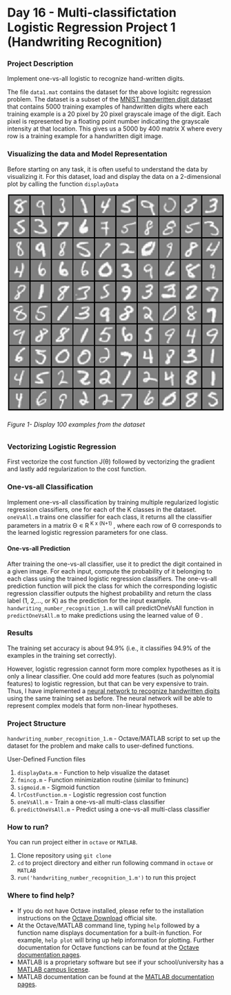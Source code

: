 # Day 16 - Multi-classifictation Logistic Regression Project 1 (Handwriting Recognition)

### Project Description
Implement one-vs-all logistic to recognize hand-written digits.

The file `data1.mat` contains the dataset for the above logisitc regression problem. The dataset is a subset of the [MNIST handwritten digit dataset](http://yann.lecun.com/exdb/mnist/) that contains 5000 training examples of handwritten digits where each training example is a 20 pixel by 20 pixel grayscale image of the digit. Each pixel is represented by a floating point number indicating the grayscale intensity at that location. This gives us a 5000 by 400 matrix X where every row is a training example for a handwritten digit image.

### Visualizing the data and Model Representation
Before starting on any task, it is often useful to understand the data by visualizing it. For this dataset, load and display the data on a 2-dimensional plot by calling the function `displayData`

![](Handwriting_recognition_Vectorized_Logistic_Regression/results/V1.png)

###### Figure 1- Display 100 examples from the dataset

### Vectorizing Logistic Regression
First vectorize the cost function J(&theta;) followed by vectorizing the gradient and lastly add regularization to the cost function.

### One-vs-all Classification
Implement one-vs-all classification by training multiple regularized logistic regression classifiers, one for each of the K classes in the dataset. ` oneVsAll.m` trains one classifier for each class, it returns all the classifier parameters in a matrix &Theta; &#8714;	R<sup> K x (N+1) </sup>, where each row of &Theta; corresponds to the learned
logistic regression parameters for one class.

#### One-vs-all Prediction
After training the one-vs-all classifier, use it to predict the digit contained in a given image. For each input, compute the probability of it belonging to each class using the trained logistic regression classifiers. The one-vs-all prediction function will pick the class for which the corresponding logistic regression classifier outputs the highest probability and return the class label (1, 2,..., or K) as the prediction for the input example.
`handwriting_number_recognition_1.m` will call predictOneVsAll function in `predictOneVsAll.m` to make predictions using the learned value of &Theta; .

### Results
The training set accuracy is about 94.9% (i.e., it classifies 94.9% of the examples in the training set correctly).

However, logistic regression cannot form more complex hypotheses as it is only a linear classifier. One could add more features (such as polynomial features) to logistic regression, but that can be very expensive to train. Thus, I have implemented a [neural network to recognize handwritten digits](https://github.com/kritanjalijain/100_Days_0f_ML/tree/master/Day17_Projects) using the same training set as before. The neural network will be able to represent complex models that form non-linear hypotheses.

### Project Structure 

`handwriting_number_recognition_1.m` - Octave/MATLAB script to set up the dataset for the problem and make calls to user-defined functions.

User-Defined Function files
1. `displayData.m` - Function to help visualize the dataset
1. `fmincg.m` - Function minimization routine (similar to fminunc)
1. `sigmoid.m` - Sigmoid function
1. `lrCostFunction.m` - Logistic regression cost function
1. `oneVsAll.m` - Train a one-vs-all multi-class classifier
1. `predictOneVsAll.m` - Predict using a one-vs-all multi-class classifier

### How to run?
You can run project either in `octave` or `MATLAB`. 
1. Clone repository using `git clone `
2. `cd` to project directory and either run following command in `octave` or `MATLAB`
2. `run('handwriting_number_recognition_1.m')` to run this project

### Where to find help?
* If you do not have Octave installed, please refer to the installation instructions on the [Octave Download](https://www.gnu.org/software/octave/download.html) official site.
* At the Octave/MATLAB command line, typing `help` followed by a function name displays documentation for a built-in function. For example, `help plot` will bring up help information for plotting. Further documentation for Octave functions can be found at the [Octave documentation pages](https://octave.org/doc/v5.2.0/). 
* MATLAB is a proprietary software but see if your school/university has a [MATLAB campus license](https://in.mathworks.com/academia/tah-support-program/eligibility.html). 
* MATLAB documentation can be found at the [MATLAB documentation pages](https://in.mathworks.com/help/matlab/?refresh=true).
